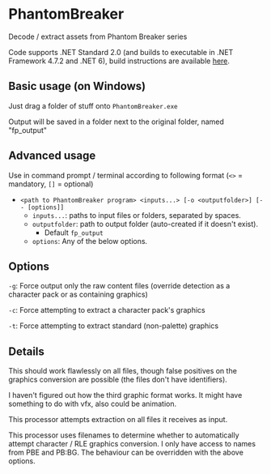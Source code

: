 # PhantomBreaker
Decode / extract assets from Phantom Breaker series

Code supports .NET Standard 2.0 (and builds to executable in .NET Framework 4.7.2 and .NET 6),
build instructions are available [here](../../../README.md#building-net).

## Basic usage (on Windows)
Just drag a folder of stuff onto `PhantomBreaker.exe`

Output will be saved in a folder next to the original folder, named "fp_output"

## Advanced usage
Use in command prompt / terminal according to following format (`<>` = mandatory, `[]` = optional)
- `<path to PhantomBreaker program> <inputs...> [-o <outputfolder>] [-- [options]]`
  - `inputs...`: paths to input files or folders, separated by spaces.
  - `outputfolder`: path to output folder (auto-created if it doesn't exist).
    - Default `fp_output`
  - `options`: Any of the below options.

## Options

`-g`: Force output only the raw content files (override detection as a
character pack or as containing graphics)

`-c`: Force attempting to extract a character pack's graphics

`-t`: Force attempting to extract standard (non-palette) graphics

## Details

This should work flawlessly on all files, though false positives on
the graphics conversion are possible (the files don't have identifiers).

I haven't figured out how the third graphic format works. It might have
something to do with vfx, also could be animation.

This processor attempts extraction on all files it receives as input.

This processor uses filenames to determine whether to automatically attempt character / RLE graphics conversion. I only have access to names from PBE and PB:BG. The behaviour can be overridden with the above options.

